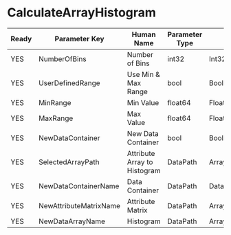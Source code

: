 # CalculateArrayHistogram #

| Ready | Parameter Key | Human Name | Parameter Type | Parameter Class |
|-------|---------------|------------|-----------------|----------------|
| YES | NumberOfBins | Number of Bins | int32 | Int32Parameter |
| YES | UserDefinedRange | Use Min & Max Range | bool | BoolParameter |
| YES | MinRange | Min Value | float64 | Float64Parameter |
| YES | MaxRange | Max Value | float64 | Float64Parameter |
| YES | NewDataContainer | New Data Container | bool | BoolParameter |
| YES | SelectedArrayPath | Attribute Array to Histogram | DataPath | ArraySelectionParameter |
| YES | NewDataContainerName | Data Container  | DataPath | DataGroupCreationParameter |
| YES | NewAttributeMatrixName | Attribute Matrix | DataPath | ArrayCreationParameter |
| YES | NewDataArrayName | Histogram | DataPath | ArrayCreationParameter |
